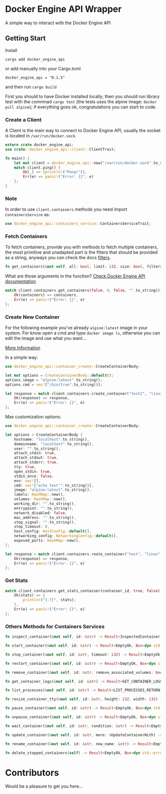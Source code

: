 # Docker Engine API Wrapper

A simple way to interact with the Docker Engine API

## Getting Start

Install

`cargo add docker_engine_api`

or add manually into your Cargo.toml

`docker_engine_api = "0.1.5"`

and then run `cargo build`

First you should to have Docker installed locally; then you should run library test with the commnad `cargo test` (the tests uses the alpine image: `docker pull alpine`); if everything goes ok, congratulations you can start to code.

### Create a Client

A Client is the main way to connect to Docker Engine API, usually the socket is located in `/var/run/docker.sock`.

```rust
extern crate docker_engine_api;
use crate::docker_engine_api::client::ClientTrait;

fn main() {
    let mut client = docker_engine_api::new("/var/run/docker.sock".to_string());
    match client.ping() {
        Ok(_) => {println!("Pong!")},
        Err(e) => panic!("Error: {}", e)
    };
}
```

### Note

In order to use `client.containers` methods you need import `ContainersService` as:

```rust
use docker_engine_api::containers_service::ContainersServiceTrait;
```

### Fetch Containers

To fetch containers, provide you with methods to fetch multiple containers, the most primitive and unadapted part is the filters that should be provided as a string, anyways you can check the docs [filters](https://docs.docker.com/engine/api/v1.41/#tag/Container/operation/ContainerList).

```rust
fn get_containers(&mut self, all: bool, limit: i32, size: bool, filters: String) -> Result<Vec<Container>, Box<dyn std::error::Error + Send + Sync>>
```

What are those arguments in the function? [Check Docker Engine API documentation](https://docs.docker.com/engine/api/v1.41/#tag/Container/operation/ContainerList)


```rust
match client.containers.get_containers(false, 0, false, "".to_string()) {
    Ok(containers) => containers,
    Err(e) => panic!("Error: {}", e)
};
```

### Create New Container

For the following example you've already `alpine:latest` image in your system. For know open a cmd and type `docker image ls`, otherwise you can edit the image and use what you want...

[More Information](https://docs.docker.com/engine/api/v1.41/#tag/Container/operation/ContainerCreate)

In a simple way:

```rust
use docker_engine_api::container_create::CreateContainerBody;

let mut options = CreateContainerBody::default();
options.image = "alpine:latest".to_string();
options.cmd = vec!["/bin/true".to_string()];

let response = match client.containers.create_container("test2", "linux", &options) {
    Ok(response) => response,
    Err(e) => panic!("Error: {}", e)
};
```

Max customization options:

```rust
use docker_engine_api::container_create::CreateContainerBody;

let options = CreateContainerBody {
    hostname: "localhost".to_string(),
    domainname: "localhost".to_string(),
    user: "".to_string(),
    attach_stdin: true,
    attach_stdout: true,
    attach_stderr: true,
    tty: true,
    open_stdin: true,
    stdin_once: false,
    env: vec![],
    cmd: vec!["echo test'".to_string()],
    image: "alpine:latest".to_string(),
    labels: HashMap::new(),
    volumes: HashMap::new(),
    working_dir: "".to_string(),
    entrypoint: "".to_string(),
    network_disabled: false,
    mac_address: "".to_string(),
    stop_signal: "".to_string(),
    stop_timeout: 0,
    host_config: HostConfig::default(),
    networking_config: NetworkingConfig::default(),
    exposed_ports: HashMap::new(),
};

let response = match client.containers.reate_container("test", "linux", &options) {
    Ok(response) => response,
    Err(e) => panic!("Error: {}", e)
};
```

### Get Stats

```rust
match client.containers.get_stats_container(container_id, true, false) {
    Ok(stats) => {
        println!("{:?}", stats);
    },
    Err(e) => panic!("Error: {}", e)
};
```

### Others Methods for Containers Services

```rust
fn inspect_container(&mut self, id: &str) -> Result<InspectedContainer, Box<dyn std::error::Error + Send + Sync>>
```

```rust
fn start_container(&mut self, id: &str) -> Result<EmptyOk, Box<dyn std::error::Error + Send + Sync>>
```

```rust
fn stop_container(&mut self, id: &str, timeout: i32) -> Result<EmptyOk, Box<dyn std::error::Error + Send + Sync>>
```

```rust
fn restart_container(&mut self, id: &str) -> Result<EmptyOk, Box<dyn std::error::Error + Send + Sync>>
```

```rust
fn remove_container(&mut self, id: &str, remove_associated_volumes: bool, force: bool, remove_specified_linked: bool) -> Result<EmptyOk, Box<dyn std::error::Error + Send + Sync>>
```

```rust
fn get_container_logs(&mut self, id: &str) -> Result<GET_CONTAINER_LOGS_RETURN, Box<dyn std::error::Error + Send + Sync>>
```

```rust
fn list_processes(&mut self, id: &str) -> Result<LIST_PROCESSES_RETURN, Box<dyn std::error::Error + Send + Sync>>
```

```rust
fn resize_container_tty(&mut self, id: &str, height: i32, width: i32) -> Result<EmptyOk, Box<dyn std::error::Error + Send + Sync>>
```

```rust
fn pause_container(&mut self, id: &str) -> Result<EmptyOk, Box<dyn std::error::Error + Send + Sync>>
```

```rust
fn unpause_container(&mut self, id: &str) -> Result<EmptyOk, Box<dyn std::error::Error + Send + Sync>>
```

```rust
fn wait_container(&mut self, id: &str, condition: &str) -> Result<EmptyOk, Box<dyn std::error::Error + Send + Sync>>
```

```rust
fn update_container(&mut self, id: &str, more: &UpdateContainerWith) -> Result<WarningsResponse, Box<dyn std::error::Error + Send + Sync>>;
```

```rust
fn rename_container(&mut self, id: &str, new_name: &str) -> Result<EmptyOk, Box<dyn std::error::Error + Send + Sync>>;
```

```rust
fn delete_stopped_containers(self) -> Result<EmptyOk, Box<dyn std::error::Error + Send + Sync>>;
```

# Contributors

Would be a pleasure to get you here...